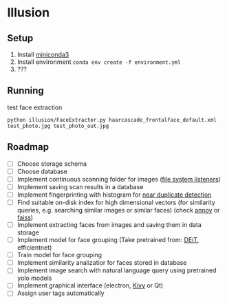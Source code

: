 # Illusion

## Setup

1. Install [miniconda3](https://docs.conda.io/en/latest/miniconda.html)
2. Install environment `conda env create -f environment.yml`
3. ???

## Running 

test face extraction

```
python illusion/FaceExtractor.py haarcascade_frontalface_default.xml test_photo.jpg test_photo_out.jpg
```

## Roadmap
- [ ] Choose storage schema
- [ ] Choose database
- [ ] Implement continuous scanning folder for images ([file system listeners](https://blog.magrathealabs.com/filesystem-events-monitoring-with-python-9f5329b651c3))
- [ ] Implement saving scan results in a database
- [ ] Implement fingerprinting with histogram for [near duplicate detection](https://stackoverflow.com/questions/11541154/checking-images-for-similarity-with-opencv)
- [ ] Find suitable on-disk index for high dimensional vectors (for similarity queries, e.g. searching similar images or similar faces) (check [annoy](https://github.com/spotify/annoy) or [faiss](https://github.com/facebookresearch/faiss/wiki/Installing-Faiss))
- [ ] Implement extracting faces from images and saving them in data storage
- [ ] Implement model for face grouping (Take pretrained from: [DEiT](https://github.com/facebookresearch/deit), efficientnet)
- [ ] Train model for face grouping
- [ ] Implement similarity analizatior for faces stored in database
- [ ] Implement image search with natural language query using pretrained yolo models
- [ ] Implement graphical interface (electron, [Kivy](https://kivy.org/#home) or Qt)
- [ ] Assign user tags automatically
